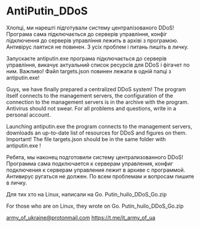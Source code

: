 # AntiPutin_DDoS

Хлопці, ми нарешті підготували систему централізованого DDoS! Програма сама підключається до серверів управління, конфіг підключення до серверів управління лежить в архіві з програмою. Антивірус лаятися не повинен. З усіх проблем і питань пишіть в личку.

Запускаєте antiputin.exe програма підключається до серверів управління, викачує актуальний список ресурсів для DDoS і фігачет по ним.
Важливо! Файл targets.json повинен лежати в одній папці з antiputin.exe!

Guys, we have finally prepared a centralized DDoS system! The program itself connects to the management servers, the configuration of the connection to the management servers is in the archive with the program. Antivirus should not swear. For all problems and questions, write in a personal account.

Launching antiputin.exe the program connects to the management servers, downloads an up-to-date list of resources for DDoS and figures on them.
Important! The file targets.json should be in the same folder with antiputin.exe !

Ребята, мы наконец подготовили систему централизованного DDoS! Программа сама подключается к серверам управления, конфиг подключения к серверам управления лежит в архиве с программой. Антивирус ругаться не должен. По всем проблемам и вопросам пишите в личку.

Для тих хто на Linux, написали на Go. Putin_huilo_DDoS_Go.zip

For those who are on Linux, they wrote on Go. Putin_huilo_DDoS_Go.zip


army_of_ukraine@protonmail.com 
https://t.me/it_army_of_ua
